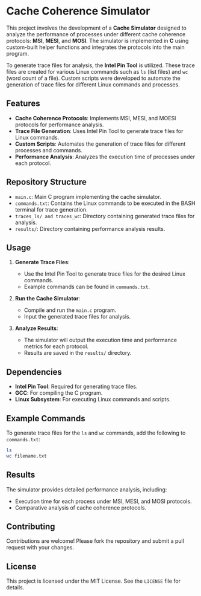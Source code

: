 # Cache Coherence Simulator

This project involves the development of a **Cache Simulator** designed to analyze the performance of processes under different cache coherence protocols: **MSI**, **MESI**, and **MOSI**. The simulator is implemented in **C** using custom-built helper functions and integrates the protocols into the main program. 

To generate trace files for analysis, the **Intel Pin Tool** is utilized. These trace files are created for various Linux commands such as `ls` (list files) and `wc` (word count of a file). Custom scripts were developed to automate the generation of trace files for different Linux commands and processes.

## Features
- **Cache Coherence Protocols**: Implements MSI, MESI, and MOESI protocols for performance analysis.
- **Trace File Generation**: Uses Intel Pin Tool to generate trace files for Linux commands.
- **Custom Scripts**: Automates the generation of trace files for different processes and commands.
- **Performance Analysis**: Analyzes the execution time of processes under each protocol.

## Repository Structure
- `main.c`: Main C program implementing the cache simulator.
- `commands.txt`: Contains the Linux commands to be executed in the BASH terminal for trace generation.
- `traces_ls/ and traces_wc`: Directory containing generated trace files for analysis.
- `results/`: Directory containing performance analysis results.

## Usage
1. **Generate Trace Files**:
   - Use the Intel Pin Tool to generate trace files for the desired Linux commands.
   - Example commands can be found in `commands.txt`.

2. **Run the Cache Simulator**:
   - Compile and run the `main.c` program.
   - Input the generated trace files for analysis.

3. **Analyze Results**:
   - The simulator will output the execution time and performance metrics for each protocol.
   - Results are saved in the `results/` directory.

## Dependencies
- **Intel Pin Tool**: Required for generating trace files.
- **GCC**: For compiling the C program.
- **Linux Subsystem**: For executing Linux commands and scripts.

## Example Commands
To generate trace files for the `ls` and `wc` commands, add the following to `commands.txt`:
```bash
ls
wc filename.txt
```

## Results
The simulator provides detailed performance analysis, including:
- Execution time for each process under MSI, MESI, and MOSI protocols.
- Comparative analysis of cache coherence protocols.

## Contributing
Contributions are welcome! Please fork the repository and submit a pull request with your changes.

## License
This project is licensed under the MIT License. See the `LICENSE` file for details.
